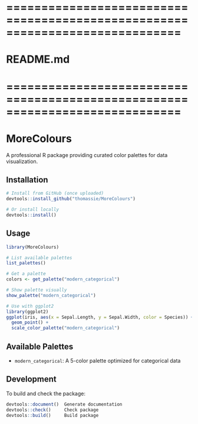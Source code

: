 # =============================================================================
# README.md
# =============================================================================

# MoreColours

A professional R package providing curated color palettes for data visualization.

## Installation

```r
# Install from GitHub (once uploaded)
devtools::install_github("thomassie/MoreColours")

# Or install locally
devtools::install()
```

## Usage

```r
library(MoreColours)

# List available palettes
list_palettes()

# Get a palette
colors <- get_palette("modern_categorical")

# Show palette visually
show_palette("modern_categorical")

# Use with ggplot2
library(ggplot2)
ggplot(iris, aes(x = Sepal.Length, y = Sepal.Width, color = Species)) +
  geom_point() +
  scale_color_palette("modern_categorical")
```

## Available Palettes

- `modern_categorical`: A 5-color palette optimized for categorical data

## Development

To build and check the package:

```r
devtools::document()  Generate documentation
devtools::check()     Check package
devtools::build()     Build package
```
